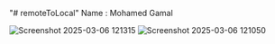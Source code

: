 "# remoteToLocal" 
Name : Mohamed Gamal

![Screenshot 2025-03-06 121315](https://github.com/user-attachments/assets/e3484ed9-0759-4f6a-98cc-f734a0027a38)
![Screenshot 2025-03-06 121050](https://github.com/user-attachments/assets/f0041b83-2079-4ef0-b2b2-1f80fa8116ba)
